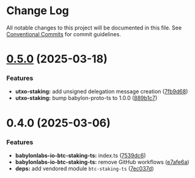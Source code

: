 # Change Log

All notable changes to this project will be documented in this file.
See [Conventional Commits](https://conventionalcommits.org) for commit guidelines.

# [0.5.0](https://github.com/BitGo/BitGoJS/compare/@bitgo/babylonlabs-io-btc-staking-ts@0.4.0...@bitgo/babylonlabs-io-btc-staking-ts@0.5.0) (2025-03-18)

### Features

- **utxo-staking:** add unsigned delegation message creation ([7fb9d68](https://github.com/BitGo/BitGoJS/commit/7fb9d68c6e7d2ac8f19c2f416807acb589c86f02))
- **utxo-staking:** bump babylon-proto-ts to 1.0.0 ([889b1c7](https://github.com/BitGo/BitGoJS/commit/889b1c7c8323db918d459117683c46afabfe83a6))

# 0.4.0 (2025-03-06)

### Features

- **babylonlabs-io-btc-staking-ts:** index.ts ([7539dc6](https://github.com/BitGo/BitGoJS/commit/7539dc6fe12db032ad5f0d289d8b7d52640ddbe4))
- **babylonlabs-io-btc-staking-ts:** remove GitHub workflows ([e7afe6a](https://github.com/BitGo/BitGoJS/commit/e7afe6a939854693943a0b29cd39bfc0d44271b3))
- **deps:** add vendored module `btc-staking-ts` ([7ec037d](https://github.com/BitGo/BitGoJS/commit/7ec037d2c1ef48eaf362ff2974268c8e0e413dfe))
